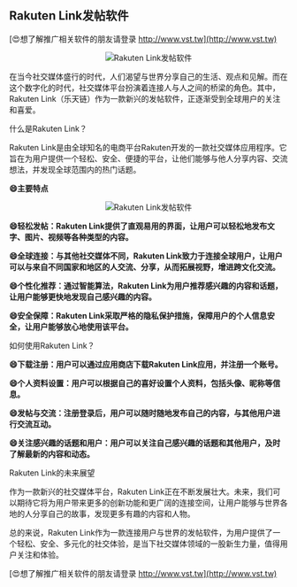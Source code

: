 ## **Rakuten Link发帖软件**

[😍想了解推广相关软件的朋友请登录 http://www.vst.tw](http://www.vst.tw)

 <center><img src="https://vst.tw/MP4/tuiguang/png/1.png" alt="Rakuten Link发帖软件"></center>

在当今社交媒体盛行的时代，人们渴望与世界分享自己的生活、观点和见解。而在这个数字化的时代，社交媒体平台扮演着连接人与人之间的桥梁的角色。其中，Rakuten Link（乐天链）作为一款新兴的发帖软件，正逐渐受到全球用户的关注和喜爱。

什么是Rakuten Link？

Rakuten Link是由全球知名的电商平台Rakuten开发的一款社交媒体应用程序。它旨在为用户提供一个轻松、安全、便捷的平台，让他们能够与他人分享内容、交流想法，并发现全球范围内的热门话题。

**😄主要特点**

 <center><img src="https://vst.tw/MP4/tuiguang/png/6.png" alt="Rakuten Link发帖软件"></center>

**😄轻松发帖：Rakuten Link提供了直观易用的界面，让用户可以轻松地发布文字、图片、视频等各种类型的内容。**

**😄全球连接：与其他社交媒体不同，Rakuten Link致力于连接全球用户，让用户可以与来自不同国家和地区的人交流、分享，从而拓展视野，增进跨文化交流。**

**😄个性化推荐：通过智能算法，Rakuten Link为用户推荐感兴趣的内容和话题，让用户能够更快地发现自己感兴趣的内容。**

**😄安全保障：Rakuten Link采取严格的隐私保护措施，保障用户的个人信息安全，让用户能够放心地使用该平台。**

如何使用Rakuten Link？

**😄下载注册：用户可以通过应用商店下载Rakuten Link应用，并注册一个账号。**

**😄个人资料设置：用户可以根据自己的喜好设置个人资料，包括头像、昵称等信息。**

**😄发帖与交流：注册登录后，用户可以随时随地发布自己的内容，与其他用户进行交流互动。**

**😄关注感兴趣的话题和用户：用户可以关注自己感兴趣的话题和其他用户，及时了解最新的内容和动态。**

Rakuten Link的未来展望

作为一款新兴的社交媒体平台，Rakuten Link正在不断发展壮大。未来，我们可以期待它将为用户带来更多的创新功能和更广阔的连接空间，让用户能够与世界各地的人分享自己的故事，发现更多有趣的内容和人物。

总的来说，Rakuten Link作为一款连接用户与世界的发帖软件，为用户提供了一个轻松、安全、多元化的社交体验，是当下社交媒体领域的一股新生力量，值得用户关注和体验。

[😍想了解推广相关软件的朋友请登录 http://www.vst.tw](http://www.vst.tw)



